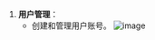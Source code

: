 1. **用户管理**：
   - 创建和管理用户账号。
    ![image](https://github.com/yli2935/aws_learn/assets/46660697/49957538-2972-4ae1-831d-910860de5382=80x80)


